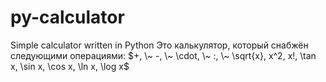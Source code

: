 # py-calculator
Simple calculator written in Python
Это калькулятор, который снабжён следующими операциями: $+, \~ -, \~ \cdot, \~ :, \~ \sqrt{x}, x^2, x!, \tan x, \sin x, \cos x, \ln x, \log x$
